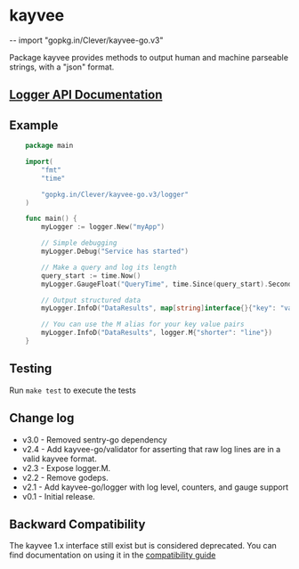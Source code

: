 # kayvee
--
    import "gopkg.in/Clever/kayvee-go.v3"

Package kayvee provides methods to output human and machine parseable strings,
with a "json" format.

## [Logger API Documentation](./logger)

## Example

```go
    package main

    import(
        "fmt"
        "time"

        "gopkg.in/Clever/kayvee-go.v3/logger"
    )

    func main() {
        myLogger := logger.New("myApp")

        // Simple debugging
        myLogger.Debug("Service has started")

        // Make a query and log its length
        query_start := time.Now()
        myLogger.GaugeFloat("QueryTime", time.Since(query_start).Seconds())

        // Output structured data
        myLogger.InfoD("DataResults", map[string]interface{}{"key": "value"})

        // You can use the M alias for your key value pairs
        myLogger.InfoD("DataResults", logger.M{"shorter": "line"})
    }
```


## Testing

Run `make test` to execute the tests

## Change log

- v3.0 - Removed sentry-go dependency
- v2.4 - Add kayvee-go/validator for asserting that raw log lines are in a valid kayvee format.
- v2.3 - Expose logger.M.
- v2.2 - Remove godeps.
- v2.1 - Add kayvee-go/logger with log level, counters, and gauge support
- v0.1 - Initial release.

## Backward Compatibility

The kayvee 1.x interface still exist but is considered deprecated. You can find documentation on using it in the [compatibility guide](./compatibility.md)

